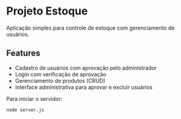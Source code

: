 # Projeto Estoque

Aplicação simples para controle de estoque com gerenciamento de usuários.

## Features
- Cadastro de usuários com aprovação pelo administrador
- Login com verificação de aprovação
- Gerenciamento de produtos (CRUD)
- Interface administrativa para aprovar e excluir usuários

Para iniciar o servidor:
```bash
node server.js
```
